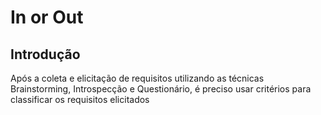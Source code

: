 # In or Out

## Introdução

Após a coleta e elicitação de requisitos utilizando as técnicas Brainstorming, Introspecção e Questionário, é preciso usar critérios para classificar os requisitos elicitados